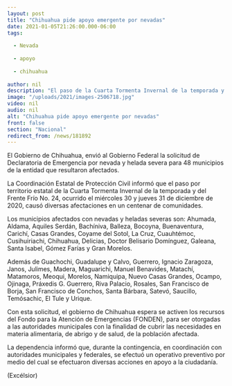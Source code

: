```yaml
---
layout: post
title: "Chihuahua pide apoyo emergente por nevadas"
date: 2021-01-05T21:26:00.000-06:00
tags:
  
  - Nevada
  
  - apoyo
  
  - chihuahua
  
author: nil
description: "El paso de la Cuarta Tormenta Invernal de la temporada y del Frente Frío No. 24, ocurrido el miércoles 30 y jueves 31 de diciembre de 2020, causó diversas afectaciones en un centenar de comunidades"
image: "/uploads/2021/images-2506718.jpg"
video: nil
audio: nil
alt: "Chihuahua pide apoyo emergente por nevadas"
front: false
section: "Nacional"
redirect_from: /news/181892
---
```


El Gobierno de Chihuahua, envió al Gobierno Federal la solicitud de Declaratoria de Emergencia por nevada y helada severa para 48 municipios de la entidad que resultaron afectados.

La Coordinación Estatal de Protección Civil informó que el paso por territorio estatal de la Cuarta Tormenta Invernal de la temporada y del Frente Frío No. 24, ocurrido el miércoles 30 y jueves 31 de diciembre de 2020, causó diversas afectaciones en un centenar de comunidades.

Los municipios afectados con nevadas y heladas severas son: Ahumada, Aldama, Aquiles Serdán, Bachíniva, Balleza, Bocoyna, Buenaventura, Carichí, Casas Grandes, Coyame del Sotol, La Cruz, Cuauhtémoc, Cusihuiriachi, Chihuahua, Delicias, Doctor Belisario Domínguez, Galeana, Santa Isabel, Gómez Farías y Gran Morelos.

Además de Guachochi, Guadalupe y Calvo, Guerrero, Ignacio Zaragoza, Janos, Julimes, Madera, Maguarichi, Manuel Benavides, Matachí, Matamoros, Meoqui, Morelos, Namiquipa, Nuevo Casas Grandes, Ocampo, Ojinaga, Práxedis G. Guerrero, Riva Palacio, Rosales, San Francisco de Borja, San Francisco de Conchos, Santa Bárbara, Satevó, Saucillo, Temósachic, El Tule y Urique.

Con esta solicitud, el gobierno de Chihuahua espera se activen los recursos del Fondo para la Atención de Emergencias (FONDEN), para ser otorgadas a las autoridades municipales con la finalidad de cubrir las necesidades en materia alimentaria, de abrigo y de salud, de la población afectada.

La dependencia informó que, durante la contingencia, en coordinación con autoridades municipales y federales, se efectuó un operativo preventivo por medio del cual se efectuaron diversas acciones en apoyo a la ciudadanía.

(Excélsior)